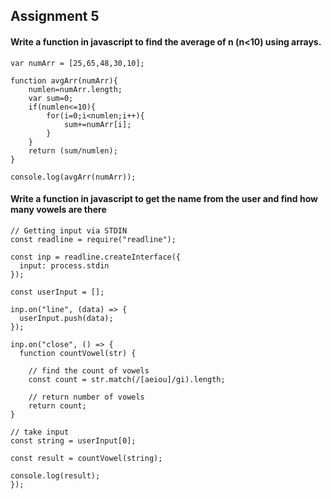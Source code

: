 ## Assignment 5
#### Write a function in javascript to find the average of n (n<10) using arrays.
```
var numArr = [25,65,48,30,10];

function avgArr(numArr){
    numlen=numArr.length;
    var sum=0;
    if(numlen<=10){
        for(i=0;i<numlen;i++){
            sum+=numArr[i];
        }
    }
    return (sum/numlen);
}

console.log(avgArr(numArr));
```
#### Write a function in javascript to get the name from the user and find how many vowels are there
```
// Getting input via STDIN
const readline = require("readline");

const inp = readline.createInterface({
  input: process.stdin
});

const userInput = [];

inp.on("line", (data) => {
  userInput.push(data);
});

inp.on("close", () => {
  function countVowel(str) { 

    // find the count of vowels
    const count = str.match(/[aeiou]/gi).length;

    // return number of vowels
    return count;
}

// take input
const string = userInput[0];

const result = countVowel(string);

console.log(result);
});
```
